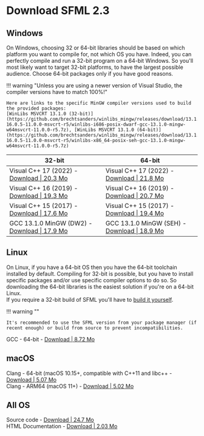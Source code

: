 # Download SFML 2.3

## Windows

On Windows, choosing 32 or 64-bit libraries should be based on which platform you want to compile for, not which OS you have. Indeed, you can perfectly compile and run a 32-bit program on a 64-bit Windows. So you'll most likely want to target 32-bit platforms, to have the largest possible audience. Choose 64-bit packages only if you have good reasons.

!!! warning "Unless you are using a newer version of Visual Studio, the compiler versions have to match 100%!"

    Here are links to the specific MinGW compiler versions used to build the provided packages:  
    [WinLibs MSVCRT 13.1.0 (32-bit)](https://github.com/brechtsanders/winlibs_mingw/releases/download/13.1.0-16.0.5-11.0.0-msvcrt-r5/winlibs-i686-posix-dwarf-gcc-13.1.0-mingw-w64msvcrt-11.0.0-r5.7z), [WinLibs MSVCRT 13.1.0 (64-bit)](https://github.com/brechtsanders/winlibs_mingw/releases/download/13.1.0-16.0.5-11.0.0-msvcrt-r5/winlibs-x86_64-posix-seh-gcc-13.1.0-mingw-w64msvcrt-11.0.0-r5.7z)

| 32-bit | 64-bit |
| ------ | ------ |
| Visual C++ 17 (2022) - [Download &#124; 20.3 Mo](https://www.sfml-dev.org/files/SFML-2.6.1-windows-vc17-32-bit.zip) | Visual C++ 17 (2022) - [Download &#124; 21.8 Mo](https://www.sfml-dev.org/files/SFML-2.6.1-windows-vc17-64-bit.zip) |
| Visual C++ 16 (2019) - [Download &#124; 19.3 Mo](https://www.sfml-dev.org/files/SFML-2.6.1-windows-vc16-32-bit.zip) | Visual C++ 16 (2019) - [Download &#124; 20.7 Mo](https://www.sfml-dev.org/files/SFML-2.6.1-windows-vc16-64-bit.zip) |
| Visual C++ 15 (2017) - [Download &#124; 17.6 Mo](https://www.sfml-dev.org/files/SFML-2.6.1-windows-vc15-32-bit.zip) | Visual C++ 15 (2017) - [Download &#124; 19.4 Mo](https://www.sfml-dev.org/files/SFML-2.6.1-windows-vc15-64-bit.zip) |
| GCC 13.1.0 MinGW (DW2) - [Download &#124; 17.9 Mo](https://www.sfml-dev.org/files/SFML-2.6.1-windows-gcc-13.1.0-mingw-32-bit.zip) | GCC 13.1.0 MinGW (SEH) - [Download &#124; 18.9 Mo](https://www.sfml-dev.org/files/SFML-2.6.1-windows-gcc-13.1.0-mingw-64-bit.zip) |

## Linux

On Linux, if you have a 64-bit OS then you have the 64-bit toolchain installed by default. Compiling for 32-bit is possible, but you have to install specific packages and/or use specific compiler options to do so. So downloading the 64-bit libraries is the easiest solution if you're on a 64-bit Linux.  
If you require a 32-bit build of SFML you'll have to [build it yourself](../../tutorials/2.6/cmake.md).

!!! warning ""

    It's recommended to use the SFML version from your package manager (if recent enough) or build from source to prevent incompatibilities.

GCC - 64-bit - [Download | 8.72 Mo](https://www.sfml-dev.org/files/SFML-2.6.1-linux-gcc-64-bit.tar.gz)

## macOS

Clang - 64-bit (macOS 10.15+, compatible with C++11 and libc++ - [Download | 5.07 Mo](https://www.sfml-dev.org/files/SFML-2.6.1-macOS-clang-64-bit.tar.gz)  
Clang - ARM64 (macOS 11+) - [Download | 5.02 Mo](https://www.sfml-dev.org/files/SFML-2.6.1-macOS-clang-arm64.tar.gz)


## All OS

Source code - [Download | 24.7 Mo](https://www.sfml-dev.org/files/SFML-2.6.1-sources.zip)  
HTML Documentation - [Download | 2.03 Mo](https://www.sfml-dev.org/files/SFML-2.6.1-doc.zip)